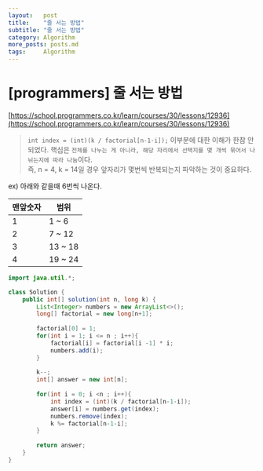 ```yaml
---
layout:   post
title:    "줄 서는 방법"
subtitle: "줄 서는 방법"
category: Algorithm
more_posts: posts.md
tags:     Algorithm
---
```

# [programmers] 줄 서는 방법

[https://school.programmers.co.kr/learn/courses/30/lessons/12936](https://school.programmers.co.kr/learn/courses/30/lessons/12936)

> `int index = (int)(k / factorial[n-1-i]);` 이부분에 대한 이해가 한참 안되었다. 핵심은 `전체를 나누는 게 아니라, 해당 자리에서 선택지를 몇 개씩 묶어서 나뉘는지에 따라 나눔`이다.  
> 즉, n = 4, k = 14일 경우 앞자리가 몇번씩 반복되는지 파악하는 것이 중요하다.

ex) 아래와 같을때 6번씩 나온다.

|맨앞숫자|범위|
|---|---|
|1|1 ~ 6|
|2|7 ~ 12|
|3|13 ~ 18|
|4|19 ~ 24|

```java
import java.util.*;

class Solution {
    public int[] solution(int n, long k) {
        List<Integer> numbers = new ArrayList<>();
        long[] factorial = new long[n+1];
        
        factorial[0] = 1;
        for(int i = 1; i <= n ; i++){
            factorial[i] = factorial[i -1] * i;
            numbers.add(i);
        }
        
        k--;
        int[] answer = new int[n];
        
        for(int i = 0; i <n ; i++){
            int index = (int)(k / factorial[n-1-i]);
            answer[i] = numbers.get(index);
            numbers.remove(index);
            k %= factorial[n-1-i];
        }
        
        return answer;
    }
}
```